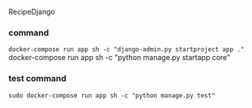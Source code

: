 RecipeDjango

### command
`docker-compose run app sh -c "django-admin.py startproject app ."`
docker-compose run app sh -c "python manage.py startapp core"


### test command
`sudo docker-compose run app sh -c "python manage.py test"`